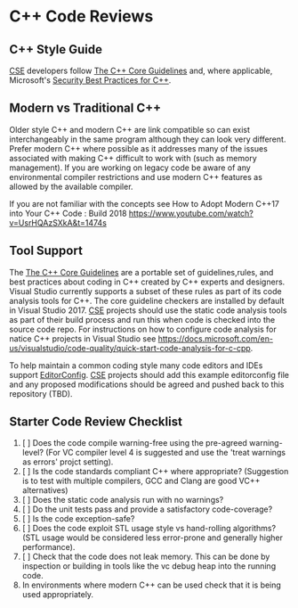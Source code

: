 # C++ Code Reviews

## C++ Style Guide

[CSE](../CSE.md) developers follow [The C++ Core Guidelines](https://github.com/isocpp/CppCoreGuidelines) and, where applicable, Microsoft's [Security Best Practices for C++](https://docs.microsoft.com/en-us/cpp/security/security-best-practices-for-cpp).

## Modern vs Traditional C++

Older style C++ and modern C++ are link compatible so can exist interchangeably in the same program although they can look very different. Prefer modern C++ where possible as it addresses many of the issues associated with making C++ difficult to work with (such as memory management). If you are working on legacy code be aware of any environmental compiler restrictions and use modern C++ features as allowed by the available compiler.  

If you are not familiar with the concepts see How to Adopt Modern C++17 into Your C++ Code : Build 2018  https://www.youtube.com/watch?v=UsrHQAzSXkA&t=1474s

## Tool Support

The [The C++ Core Guidelines](https://github.com/isocpp/CppCoreGuidelines) are a portable set of guidelines,rules, and best practices about coding in C++ created by C++ experts and designers. Visual Studio currently supports a subset of these rules as part of its code analysis tools for C++. The core guideline checkers are installed by default in Visual Studio 2017. [CSE](../CSE.md) projects should use the static code analysis tools as part of their build process and run this when code is checked into the source code repo. For instructions on how to configure code analysis for natice C++ projects in Visual Studio see https://docs.microsoft.com/en-us/visualstudio/code-quality/quick-start-code-analysis-for-c-cpp. 

To help maintain a common coding style many code editors and IDEs support [EditorConfig](https://editorconfig.org/). [CSE](../CSE.md) projects should add this example editorconfig file and any proposed modifications should be agreed and pushed back to this repository (TBD). 

## Starter Code Review Checklist

1. [ ] Does the code compile warning-free using the pre-agreed warning-level? (For VC compiler level 4 is suggested and use the 'treat warnings as errors' projct setting).
1. [ ] Is the code standards compliant C++ where appropriate? (Suggestion is to test with multiple compilers, GCC and Clang are good VC++ alternatives)
1. [ ] Does the static code analysis run with no warnings? 
1. [ ] Do the unit tests pass and provide a satisfactory code-coverage? 
1. [ ] Is the code exception-safe?
1. [ ] Does the code exploit STL usage style vs hand-rolling algorithms? (STL usage would be considered less error-prone and generally higher performance).
1. [ ] Check that the code does not leak memory. This can be done by inspection or building in tools like the vc debug heap into the running code.
1. In environments where modern C++ can be used check that it is being used appropriately. 

